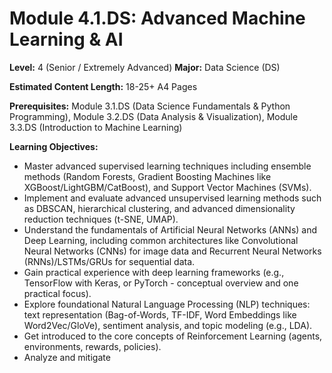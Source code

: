 
# Module 4.1.DS: Advanced Machine Learning & AI

**Level:** 4 (Senior / Extremely Advanced)
**Major:** Data Science (DS)

**Estimated Content Length:** 18-25+ A4 Pages

**Prerequisites:** Module 3.1.DS (Data Science Fundamentals & Python Programming), Module 3.2.DS (Data Analysis & Visualization), Module 3.3.DS (Introduction to Machine Learning)

**Learning Objectives:**
*   Master advanced supervised learning techniques including ensemble methods (Random Forests, Gradient Boosting Machines like XGBoost/LightGBM/CatBoost), and Support Vector Machines (SVMs).
*   Implement and evaluate advanced unsupervised learning methods such as DBSCAN, hierarchical clustering, and advanced dimensionality reduction techniques (t-SNE, UMAP).
*   Understand the fundamentals of Artificial Neural Networks (ANNs) and Deep Learning, including common architectures like Convolutional Neural Networks (CNNs) for image data and Recurrent Neural Networks (RNNs)/LSTMs/GRUs for sequential data.
*   Gain practical experience with deep learning frameworks (e.g., TensorFlow with Keras, or PyTorch - conceptual overview and one practical focus).
*   Explore foundational Natural Language Processing (NLP) techniques: text representation (Bag-of-Words, TF-IDF, Word Embeddings like Word2Vec/GloVe), sentiment analysis, and topic modeling (e.g., LDA).
*   Get introduced to the core concepts of Reinforcement Learning (agents, environments, rewards, policies).
*   Analyze and mitigate